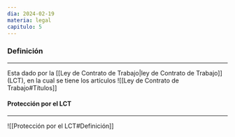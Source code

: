 ```yaml
---
dia: 2024-02-19
materia: legal
capitulo: 5
---
```

### Definición
---
Esta dado por la [[Ley de Contrato de Trabajo|ley de Contrato de Trabajo]] (LCT), en la cual se tiene los artículos ![[Ley de Contrato de Trabajo#Títulos]]
#### Protección por el LCT
---
![[Protección por el LCT#Definición]]